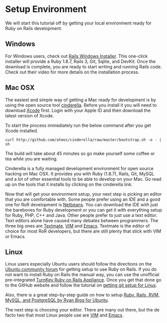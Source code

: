 # Setup Environment

We will start this tutorial off by getting your local environment ready for Ruby on Rails development.

## Windows

For Windows users, check out [Rails Windows Installer](http://railsinstaller.org/). This one-click installer will provide a Ruby 1.8.7, Rails 3, Git, Sqlite, and DevKit. Once the download is complete, you are ready to start writing and running Rails code.  Check out their video for more details on the installation process.

## Mac OSX

The easiest and simple way of getting a Mac ready for development is by using the open source tool [cinderella](http://www.atmos.org/cinderella/). Before you install it you will need to download [Xcode](http://developer.apple.com/devcenter/mac/index.action) first. Login with your Apple ID and then download the latest version of Xcode.

To start the process immediately run the below command after you get Xcode installed.

    curl http://github.com/atmos/cinderella/raw/master/bootstrap.sh -o - | sh

The build will take about 45 minutes so go make yourself some coffee or tea while you are waiting.

Cinderella is a fully managed development environment for open source hacking on Mac OSX. It provides you with Ruby (1.8.7), Rails, Git, MySQL and a lot of other essential tools to be able to develop on your Mac. Go read up on the tools that it installs by clicking on the cinderella link.

Now that will get your environment setup, your next step is picking an editor that you are comfortable with. Some people prefer using an IDE and a good one for RoR development is [Netbeans](http://netbeans.org/downloads/index.html). You can download the IDE with just the barebones for Ruby development or you can get it with everything setup for Ruby, PHP, C++ and Java. Other people prefer to just use a text editor. Text editors alone have caused many debates between programmers. The three big ones are [Textmate](http://macromates.com/), [VIM](http://code.google.com/p/macvim/) and [Emacs](http://www.gnu.org/software/emacs/). Textmate is the editor of choice for most RoR developers, but there are still plenty that stick with VIM or Emacs.

## Linux

Linux users especially Ubuntu users should follow the directions on the [Ubuntu community forum](https://help.ubuntu.com/community/RubyOnRails) for getting setup to use Ruby on Rails. If you do not want to install Ruby on Rails the manual way, you can use the unofficial pre-integrated [TurnKey Ruby on Rails Appliance](http://www.turnkeylinux.org/rails). Once you get that done go to the GitHub website and follow the tutorial on [getting git setup for Linux](http://help.github.com/linux-git-installation/).

Also, there is a great step-by-step guide on how to setup [Ruby, Rails, RVM, MySQL, and PostgreSQL by Ryan Bigg for Ubuntu](http://ryanbigg.com/2010/12/ubuntu-ruby-rvm-rails-and-you).

The next step is choosing your editor. There are many out there, but the de facto two that most Linux people use are [VIM](http://www.vim.org/) and [Emacs](http://www.gnu.org/software/emacs/).
